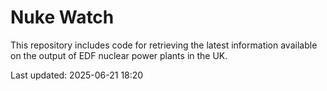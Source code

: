 # Nuke Watch

This repository includes code for retrieving the latest information available on the output of EDF nuclear power plants in the UK.

Last updated: 2025-06-21 18:20